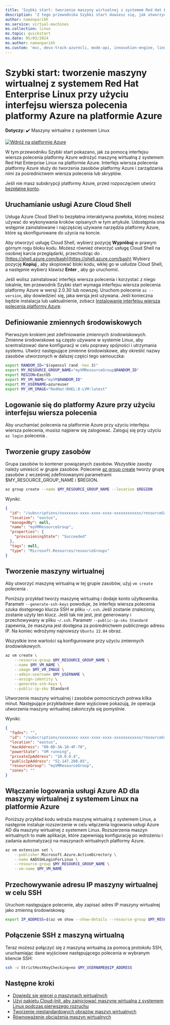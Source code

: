 ```yaml
---
title: 'Szybki start: tworzenie maszyny wirtualnej z systemem Red Hat Enterprise Linux przy użyciu interfejsu wiersza polecenia platformy Azure'
description: 'Z tego przewodnika Szybki start dowiesz się, jak utworzyć maszynę wirtualną z systemem Red Hat Enterprise Linux przy użyciu interfejsu wiersza polecenia platformy Azure'
author: namanparikh
ms.service: virtual-machines
ms.collection: linux
ms.topic: quickstart
ms.date: 05/03/2024
ms.author: namanparikh
ms.custom: 'mvc, devx-track-azurecli, mode-api, innovation-engine, linux-related-content'
---
```


# Szybki start: tworzenie maszyny wirtualnej z systemem Red Hat Enterprise Linux przy użyciu interfejsu wiersza polecenia platformy Azure na platformie Azure

**Dotyczy:** :heavy_check_mark: Maszyny wirtualne z systemem Linux

[![Wdróż na platformie Azure](https://aka.ms/deploytoazurebutton)](https://go.microsoft.com/fwlink/?linkid=2262692)

W tym przewodniku Szybki start pokazano, jak za pomocą interfejsu wiersza polecenia platformy Azure wdrożyć maszynę wirtualną z systemem Red Hat Enterprise Linux na platformie Azure. Interfejs wiersza polecenia platformy Azure służy do tworzenia zasobów platformy Azure i zarządzania nimi za pośrednictwem wiersza polecenia lub skryptów.

Jeśli nie masz subskrypcji platformy Azure, przed rozpoczęciem utwórz [bezpłatne konto](https://azure.microsoft.com/free/?WT.mc_id=A261C142F).

## Uruchamianie usługi Azure Cloud Shell

Usługa Azure Cloud Shell to bezpłatna interaktywna powłoka, której możesz używać do wykonywania kroków opisanych w tym artykule. Udostępnia ona wstępnie zainstalowane i najczęściej używane narzędzia platformy Azure, które są skonfigurowane do użycia na koncie. 

Aby otworzyć usługę Cloud Shell, wybierz pozycję **Wypróbuj** w prawym górnym rogu bloku kodu. Możesz również otworzyć usługę Cloud Shell na osobnej karcie przeglądarki, przechodząc do .[https://shell.azure.com/bash](https://shell.azure.com/bash) Wybierz pozycję **Kopiuj** , aby skopiować bloki kodu, wklej go w usłudze Cloud Shell, a następnie wybierz klawisz **Enter** , aby go uruchomić.

Jeśli wolisz zainstalować interfejs wiersza polecenia i korzystać z niego lokalnie, ten przewodnik Szybki start wymaga interfejsu wiersza polecenia platformy Azure w wersji 2.0.30 lub nowszej. Uruchom polecenie `az --version`, aby dowiedzieć się, jaka wersja jest używana. Jeśli konieczna będzie instalacja lub uaktualnienie, zobacz [Instalowanie interfejsu wiersza polecenia platformy Azure]( /cli/azure/install-azure-cli).

## Definiowanie zmiennych środowiskowych

Pierwszym krokiem jest zdefiniowanie zmiennych środowiskowych. Zmienne środowiskowe są często używane w systemie Linux, aby scentralizować dane konfiguracji w celu poprawy spójności i utrzymania systemu. Utwórz następujące zmienne środowiskowe, aby określić nazwy zasobów utworzonych w dalszej części tego samouczka:

```bash
export RANDOM_ID="$(openssl rand -hex 3)"
export MY_RESOURCE_GROUP_NAME="myVMResourceGroup$RANDOM_ID"
export REGION=EastUS
export MY_VM_NAME="myVM$RANDOM_ID"
export MY_USERNAME=azureuser
export MY_VM_IMAGE="RedHat:RHEL:8-LVM:latest"
```

## Logowanie się do platformy Azure przy użyciu interfejsu wiersza polecenia

Aby uruchamiać polecenia na platformie Azure przy użyciu interfejsu wiersza polecenia, musisz najpierw się zalogować. Zaloguj się przy użyciu `az login` polecenia .

## Tworzenie grupy zasobów

Grupa zasobów to kontener powiązanych zasobów. Wszystkie zasoby należy umieścić w grupie zasobów. Polecenie [az group create](/cli/azure/group) tworzy grupę zasobów z wcześniej zdefiniowanymi parametrami $MY_RESOURCE_GROUP_NAME i $REGION.

```bash
az group create --name $MY_RESOURCE_GROUP_NAME --location $REGION
```

Wyniki:

<!-- expected_similarity=0.3 -->
```json
{
  "id": "/subscriptions/xxxxxxxx-xxxx-xxxx-xxxx-xxxxxxxxxxxx/resourceGroups/myVMResourceGroup",
  "location": "eastus",
  "managedBy": null,
  "name": "myVMResourceGroup",
  "properties": {
    "provisioningState": "Succeeded"
  },
  "tags": null,
  "type": "Microsoft.Resources/resourceGroups"
}
```

## Tworzenie maszyny wirtualnej

Aby utworzyć maszynę wirtualną w tej grupie zasobów, użyj `vm create` polecenia . 

Poniższy przykład tworzy maszynę wirtualną i dodaje konto użytkownika. Parametr `--generate-ssh-keys` powoduje, że interfejs wiersza polecenia szuka dostępnego klucza SSH w pliku `~/.ssh`. Jeśli zostanie znaleziony, zostanie użyty ten klucz. Jeśli tak nie jest, jest generowany i przechowywany w pliku `~/.ssh`. Parametr `--public-ip-sku Standard` zapewnia, że maszyna jest dostępna za pośrednictwem publicznego adresu IP. Na koniec wdrożymy najnowszy `Ubuntu 22.04` obraz.

Wszystkie inne wartości są konfigurowane przy użyciu zmiennych środowiskowych.

```bash
az vm create \
    --resource-group $MY_RESOURCE_GROUP_NAME \
    --name $MY_VM_NAME \
    --image $MY_VM_IMAGE \
    --admin-username $MY_USERNAME \
    --assign-identity \
    --generate-ssh-keys \
    --public-ip-sku Standard
```

Utworzenie maszyny wirtualnej i zasobów pomocniczych potrwa kilka minut. Następujące przykładowe dane wyjściowe pokazują, że operacja utworzenia maszyny wirtualnej zakończyła się pomyślnie.

Wyniki:
<!-- expected_similarity=0.3 -->
```json
{
  "fqdns": "",
  "id": "/subscriptions/xxxxxxxx-xxxx-xxxx-xxxx-xxxxxxxxxxxx/resourceGroups/myVMResourceGroup/providers/Microsoft.Compute/virtualMachines/myVM",
  "location": "eastus",
  "macAddress": "00-0D-3A-10-4F-70",
  "powerState": "VM running",
  "privateIpAddress": "10.0.0.4",
  "publicIpAddress": "52.147.208.85",
  "resourceGroup": "myVMResourceGroup",
  "zones": ""
}
```

## Włączanie logowania usługi Azure AD dla maszyny wirtualnej z systemem Linux na platformie Azure

Poniższy przykład kodu wdraża maszynę wirtualną z systemem Linux, a następnie instaluje rozszerzenie w celu włączenia logowania usługi Azure AD dla maszyny wirtualnej z systemem Linux. Rozszerzenia maszyn wirtualnych to małe aplikacje, które zapewniają konfigurację po wdrożeniu i zadania automatyzacji na maszynach wirtualnych platformy Azure.

```bash
az vm extension set \
    --publisher Microsoft.Azure.ActiveDirectory \
    --name AADSSHLoginForLinux \
    --resource-group $MY_RESOURCE_GROUP_NAME \
    --vm-name $MY_VM_NAME
```

## Przechowywanie adresu IP maszyny wirtualnej w celu SSH

Uruchom następujące polecenie, aby zapisać adres IP maszyny wirtualnej jako zmienną środowiskową:

```bash
export IP_ADDRESS=$(az vm show --show-details --resource-group $MY_RESOURCE_GROUP_NAME --name $MY_VM_NAME --query publicIps --output tsv)
```

## Połączenie SSH z maszyną wirtualną

<!--## Export the SSH configuration for use with SSH clients that support OpenSSH & SSH into the VM.
Log in to Azure Linux VMs with Azure AD supports exporting the OpenSSH certificate and configuration. That means you can use any SSH clients that support OpenSSH-based certificates to sign in through Azure AD. The following example exports the configuration for all IP addresses assigned to the VM:-->

<!--
```bash
yes | az ssh config --file ~/.ssh/config --name $MY_VM_NAME --resource-group $MY_RESOURCE_GROUP_NAME
```
-->

Teraz możesz połączyć się z maszyną wirtualną za pomocą protokołu SSH, uruchamiając dane wyjściowe następującego polecenia w wybranym kliencie SSH:

```bash
ssh -o StrictHostKeyChecking=no $MY_USERNAME@$IP_ADDRESS
```

## Następne kroki

* [Dowiedz się więcej o maszynach wirtualnych](../index.yml)
* [Użyj pakietu Cloud-Init, aby zainicjować maszynę wirtualną z systemem Linux podczas pierwszego rozruchu](tutorial-automate-vm-deployment.md)
* [Tworzenie niestandardowych obrazów maszyn wirtualnych](tutorial-custom-images.md)
* [Równoważenie obciążenia maszyn wirtualnych](../../load-balancer/quickstart-load-balancer-standard-public-cli.md)
